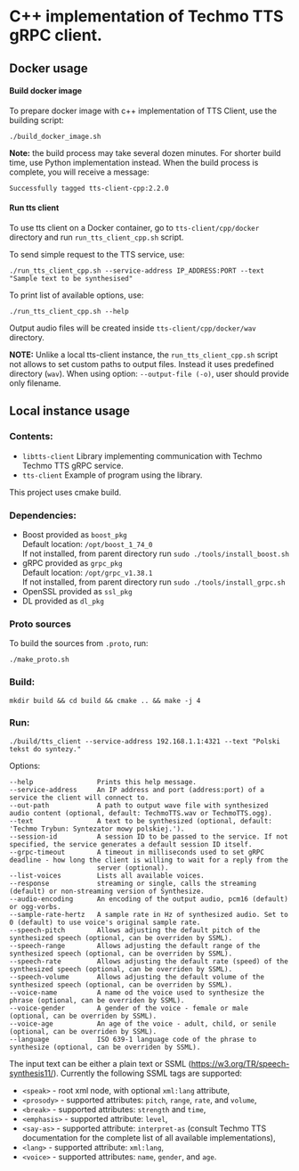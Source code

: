 # C++ implementation of Techmo TTS gRPC client.

## Docker usage

#### Build docker image

To prepare docker image with c++ implementation of TTS Client, use the building script:

```
./build_docker_image.sh
```
**Note:** the build process may take several dozen minutes. For shorter build time, use Python implementation instead.
When the build process is complete, you will receive a message:
```
Successfully tagged tts-client-cpp:2.2.0
```

#### Run tts client

To use tts client on a Docker container, go to `tts-client/cpp/docker` directory and run `run_tts_client_cpp.sh` script.

To send simple request to the TTS service, use:
```
./run_tts_client_cpp.sh --service-address IP_ADDRESS:PORT --text "Sample text to be synthesised"
```

To print list of available options, use:
```
./run_tts_client_cpp.sh --help
```
Output audio files will be created inside `tts-client/cpp/docker/wav` directory.

**NOTE:** Unlike a local tts-client instance, the `run_tts_client_cpp.sh` script not allows to set custom paths to output files. Instead it uses predefined directory (`wav`). When using option: `--output-file (-o)`, user should provide only filename.



## Local instance usage


### Contents:
- `libtts-client`     Library implementing communication with Techmo Techmo TTS gRPC service.
- `tts-client`        Example of program using the library.

This project uses cmake build.

### Dependencies:  

- Boost     provided as `boost_pkg`  
    Default location: `/opt/boost_1_74_0`  
    If not installed, from parent directory run `sudo ./tools/install_boost.sh`  
- gRPC      provided as `grpc_pkg`  
    Default location: `/opt/grpc_v1.38.1`  
    If not installed, from parent directory run `sudo ./tools/install_grpc.sh`  
- OpenSSL   provided as `ssl_pkg`  
- DL        provided as `dl_pkg`  


### Proto sources

To build the sources from `.proto`, run:
```
./make_proto.sh
```

### Build:
```
mkdir build && cd build && cmake .. && make -j 4
```

### Run:
```
./build/tts_client --service-address 192.168.1.1:4321 --text "Polski tekst do syntezy."
```

Options:
```
--help                Prints this help message.
--service-address     An IP address and port (address:port) of a service the client will connect to.
--out-path            A path to output wave file with synthesized audio content (optional, default: TechmoTTS.wav or TechmoTTS.ogg).
--text                A text to be synthesized (optional, default: 'Techmo Trybun: Syntezator mowy polskiej.').
--session-id          A session ID to be passed to the service. If not specified, the service generates a default session ID itself.
--grpc-timeout        A timeout in milliseconds used to set gRPC deadline - how long the client is willing to wait for a reply from the
                      server (optional).
--list-voices         Lists all available voices.
--response            streaming or single, calls the streaming (default) or non-streaming version of Synthesize.
--audio-encoding      An encoding of the output audio, pcm16 (default) or ogg-vorbs.
--sample-rate-hertz   A sample rate in Hz of synthesized audio. Set to 0 (default) to use voice's original sample rate.
--speech-pitch        Allows adjusting the default pitch of the synthesized speech (optional, can be overriden by SSML).
--speech-range        Allows adjusting the default range of the synthesized speech (optional, can be overriden by SSML).
--speech-rate         Allows adjusting the default rate (speed) of the synthesized speech (optional, can be overriden by SSML).
--speech-volume       Allows adjusting the default volume of the synthesized speech (optional, can be overriden by SSML).
--voice-name          A name od the voice used to synthesize the phrase (optional, can be overriden by SSML).
--voice-gender        A gender of the voice - female or male (optional, can be overriden by SSML).
--voice-age           An age of the voice - adult, child, or senile (optional, can be overriden by SSML).
--language            ISO 639-1 language code of the phrase to synthesize (optional, can be overriden by SSML).
```

The input text can be either a plain text or SSML (https://w3.org/TR/speech-synthesis11/).
Currently the following SSML tags are supported:
- `<speak>` - root xml node, with optional `xml:lang` attribute,
- `<prosody>` - supported attributes: `pitch`, `range`, `rate`, and `volume`,
- `<break>` - supported attributes: `strength` and `time`,
- `<emphasis>` - supported attribute: `level`,
- `<say-as>` - supported attribute: `interpret-as` (consult Techmo TTS documentation for the complete list of all available implementations),
- `<lang>` - supported attribute: `xml:lang`,
- `<voice>` - supported attributes: `name`, `gender`, and `age`.
